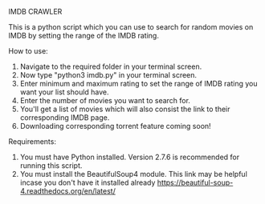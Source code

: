 IMDB CRAWLER

This is a python script which you can use to search for random movies on IMDB by setting the range of the IMDB rating.

How to use: 
1. Navigate to the required folder in your terminal screen. 
2. Now type "python3 imdb.py" in your terminal screen. 
3. Enter minimum and maximum rating to set the range of IMDB rating you want your list should have.
4. Enter the number of movies you want to search for.
5. You'll get a list of movies which will also consist the link to their corresponding IMDB page.
6. Downloading corresponding torrent feature coming soon!

Requirements: 
1. You must have Python installed. Version 2.7.6 is recommended for running this script. 
2. You must install the BeautifulSoup4 module. This link may be helpful incase you don't have it installed already https://beautiful-soup-4.readthedocs.org/en/latest/



